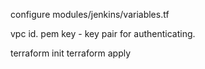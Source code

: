 configure modules/jenkins/variables.tf

vpc id.
pem key - key pair for authenticating.


terraform init
terraform apply

